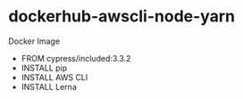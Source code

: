 # dockerhub-awscli-node-yarn

Docker Image
 - FROM cypress/included:3.3.2
 - INSTALL pip
 - INSTALL AWS CLI
 - INSTALL Lerna